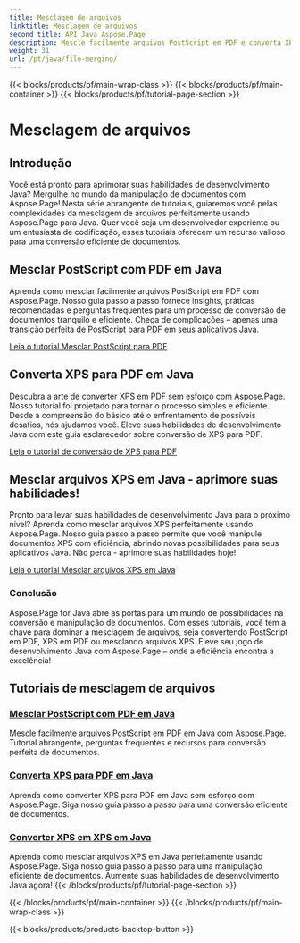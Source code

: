 ```yaml
---
title: Mesclagem de arquivos
linktitle: Mesclagem de arquivos
second_title: API Java Aspose.Page
description: Mescle facilmente arquivos PostScript em PDF e converta XPS em PDF ou XPS em Java usando Aspose.Page. Siga tutoriais passo a passo para uma conversão perfeita de documentos.
weight: 31
url: /pt/java/file-merging/
---
```


{{< blocks/products/pf/main-wrap-class >}}
{{< blocks/products/pf/main-container >}}
{{< blocks/products/pf/tutorial-page-section >}}

# Mesclagem de arquivos


## Introdução

Você está pronto para aprimorar suas habilidades de desenvolvimento Java? Mergulhe no mundo da manipulação de documentos com Aspose.Page! Nesta série abrangente de tutoriais, guiaremos você pelas complexidades da mesclagem de arquivos perfeitamente usando Aspose.Page para Java. Quer você seja um desenvolvedor experiente ou um entusiasta de codificação, esses tutoriais oferecem um recurso valioso para uma conversão eficiente de documentos.

## Mesclar PostScript com PDF em Java

Aprenda como mesclar facilmente arquivos PostScript em PDF com Aspose.Page. Nosso guia passo a passo fornece insights, práticas recomendadas e perguntas frequentes para um processo de conversão de documentos tranquilo e eficiente. Chega de complicações – apenas uma transição perfeita de PostScript para PDF em seus aplicativos Java.

[Leia o tutorial Mesclar PostScript para PDF](./postscript-to-pdf/)

## Converta XPS para PDF em Java

Descubra a arte de converter XPS em PDF sem esforço com Aspose.Page. Nosso tutorial foi projetado para tornar o processo simples e eficiente. Desde a compreensão do básico até o enfrentamento de possíveis desafios, nós ajudamos você. Eleve suas habilidades de desenvolvimento Java com este guia esclarecedor sobre conversão de XPS para PDF.

[Leia o tutorial de conversão de XPS para PDF](./xps-to-pdf/)

## Mesclar arquivos XPS em Java - aprimore suas habilidades!

Pronto para levar suas habilidades de desenvolvimento Java para o próximo nível? Aprenda como mesclar arquivos XPS perfeitamente usando Aspose.Page. Nosso guia passo a passo permite que você manipule documentos XPS com eficiência, abrindo novas possibilidades para seus aplicativos Java. Não perca - aprimore suas habilidades hoje!

[Leia o tutorial Mesclar arquivos XPS em Java](./xps-to-xps/)

### Conclusão

Aspose.Page for Java abre as portas para um mundo de possibilidades na conversão e manipulação de documentos. Com esses tutoriais, você tem a chave para dominar a mesclagem de arquivos, seja convertendo PostScript em PDF, XPS em PDF ou mesclando arquivos XPS. Eleve seu jogo de desenvolvimento Java com Aspose.Page – onde a eficiência encontra a excelência!
## Tutoriais de mesclagem de arquivos
### [Mesclar PostScript com PDF em Java](./postscript-to-pdf/)
Mescle facilmente arquivos PostScript em PDF em Java com Aspose.Page. Tutorial abrangente, perguntas frequentes e recursos para conversão perfeita de documentos.
### [Converta XPS para PDF em Java](./xps-to-pdf/)
Aprenda como converter XPS para PDF em Java sem esforço com Aspose.Page. Siga nosso guia passo a passo para uma conversão eficiente de documentos.
### [Converter XPS em XPS em Java](./xps-to-xps/)
Aprenda como mesclar arquivos XPS em Java perfeitamente usando Aspose.Page. Siga nosso guia passo a passo para uma manipulação eficiente de documentos. Aumente suas habilidades de desenvolvimento Java agora!
{{< /blocks/products/pf/tutorial-page-section >}}

{{< /blocks/products/pf/main-container >}}
{{< /blocks/products/pf/main-wrap-class >}}

{{< blocks/products/products-backtop-button >}}
